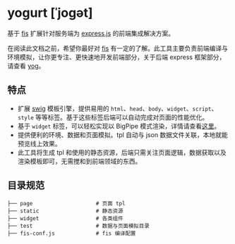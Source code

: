 yogurt [ˈjoɡət]
======================

基于 [fis](http://fis.baidu.com) 扩展针对服务端为 [express.js](http://expressjs.com/) 的前端集成解决方案。

在阅读此文档之前，希望你最好对 [fis](http://fis.baidu.com) 有一定的了解。此工具主要负责前端编译与环境模拟，让你更专注、更快速地开发前端部分，关于后端 express 框架部分，请查看 [yog](https://github.com/fex-team/yog)。

## 特点

* 扩展 [swig](http://paularmstrong.github.io/swig/) 模板引擎，提供易用的 `html`、`head`、`body`、`widget`、`script`、`style` 等等标签。基于这些标签后端可以自动完成对页面的性能优化。
* 基于 `widget` 标签，可以轻松实现以 BigPipe 模式渲染，详情请查看[这里](https://github.com/fex-team/yog-bigpipe)。
* 提供便利的环境、数据和页面模拟。tpl 自动与 json 数据文件关联，本地就能预览线上效果。
* 此工具将生成 tpl 和使用的静态资源，后端只需关注页面逻辑，数据获取以及渲染模板即可，无需搅和到前端领域的东西。


## 目录规范

```
├── page                    # 页面 tpl
├── static                  # 静态资源
├── widget                  # 各类组件
├── test                    # 数据与页面模拟目录
├── fis-conf.js             # fis 编译配置
```